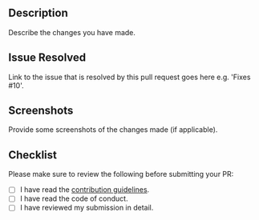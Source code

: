 ## Description

Describe the changes you have made.

## Issue Resolved

Link to the issue that is resolved by this pull request goes here e.g. 'Fixes #10'.

## Screenshots 

Provide some screenshots of the changes made (if applicable).

## Checklist

Please make sure to review the following before submitting your PR: 

- [ ] I have read the [contribution guidelines](https://github.com/PEC-CSS/MovieDroid/blob/main/CONTRIBUTING.md).
- [ ] I have read the code of conduct.
- [ ] I have reviewed my submission in detail. 
